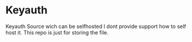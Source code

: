 # Keyauth
Keyauth Source wich can be selfhosted
I dont provide support how to self host it.
This repo is just for storing the file.
